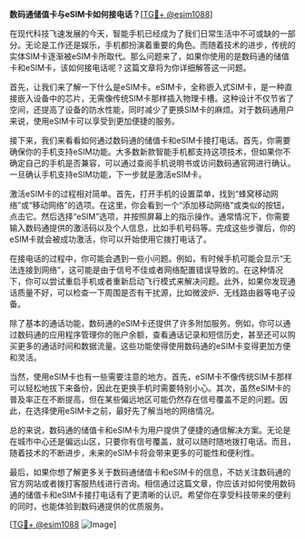 **数码通储值卡与eSIM卡如何接电话？**[[TG💪+ @esim1088](https://t.me/s/esim1088)]

在现代科技飞速发展的今天，智能手机已经成为了我们日常生活中不可或缺的一部分。无论是工作还是娱乐，手机都扮演着重要的角色。而随着技术的进步，传统的实体SIM卡逐渐被eSIM卡所取代。那么问题来了，如果你使用的是数码通的储值卡和eSIM卡，该如何接电话呢？这篇文章将为你详细解答这一问题。

首先，让我们来了解一下什么是eSIM卡。eSIM卡，全称嵌入式SIM卡，是一种直接嵌入设备中的芯片，无需像传统SIM卡那样插入物理卡槽。这种设计不仅节省了空间，还提高了设备的防水性能，同时减少了更换SIM卡的麻烦。对于数码通用户来说，使用eSIM卡可以享受到更加便捷的服务。

接下来，我们来看看如何通过数码通的储值卡和eSIM卡接打电话。首先，你需要确保你的手机支持eSIM功能。大多数新款智能手机都支持这项技术，但如果你不确定自己的手机是否兼容，可以通过查阅手机说明书或访问数码通官网进行确认。一旦确认手机支持eSIM功能，下一步就是激活eSIM卡。

激活eSIM卡的过程相对简单。首先，打开手机的设置菜单，找到“蜂窝移动网络”或“移动网络”的选项。在这里，你会看到一个“添加移动网络”或类似的按钮，点击它。然后选择“eSIM”选项，并按照屏幕上的指示操作。通常情况下，你需要输入数码通提供的激活码以及个人信息，比如手机号码等。完成这些步骤后，你的eSIM卡就会被成功激活，你可以开始使用它拨打电话了。

在接电话的过程中，你可能会遇到一些小问题。例如，有时候手机可能会显示“无法连接到网络”，这可能是由于信号不佳或者网络配置错误导致的。在这种情况下，你可以尝试重启手机或者重新启动飞行模式来解决问题。此外，如果你发现通话质量不好，可以检查一下周围是否有干扰源，比如微波炉、无线路由器等电子设备。

除了基本的通话功能，数码通的eSIM卡还提供了许多附加服务。例如，你可以通过数码通的应用程序管理你的账户余额，查看通话记录和短信历史，甚至还可以购买更多的通话时间和数据流量。这些功能使得使用数码通的eSIM卡变得更加方便和灵活。

当然，使用eSIM卡也有一些需要注意的地方。首先，eSIM卡不像传统SIM卡那样可以轻松地拔下来备份，因此在更换手机时需要特别小心。其次，虽然eSIM卡的普及率正在不断提高，但在某些偏远地区可能仍然存在信号覆盖不足的问题。因此，在选择使用eSIM卡之前，最好先了解当地的网络情况。

总的来说，数码通的储值卡和eSIM卡为用户提供了便捷的通信解决方案。无论是在城市中心还是偏远山区，只要你有信号覆盖，就可以随时随地拨打电话。而且，随着技术的不断进步，未来的eSIM卡将会带来更多的可能性和便利性。

最后，如果你想了解更多关于数码通储值卡和eSIM卡的信息，不妨关注数码通的官方网站或者拨打客服热线进行咨询。相信通过这篇文章，你应该对如何使用数码通的储值卡和eSIM卡接打电话有了更清晰的认识。希望你在享受科技带来的便利的同时，也能体验到数码通提供的优质服务。

[[TG💪+ @esim1088](https://t.me/s/esim1088) ![Image](https://i.postimg.cc/4NQfJmqS/Snipaste-2025-05-13-00-14-12.png)]